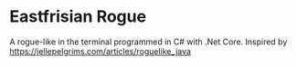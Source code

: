 # Eastfrisian Rogue
A rogue-like in the terminal programmed in C# with .Net Core. 
Inspired by https://jellepelgrims.com/articles/roguelike_java